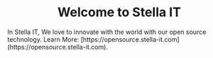 <h1 align="center">Welcome to Stella IT</h1>
In Stella IT, We love to innovate with the world with our open source technology.  
Learn More: [https://opensource.stella-it.com](https://opensource.stella-it.com).  
